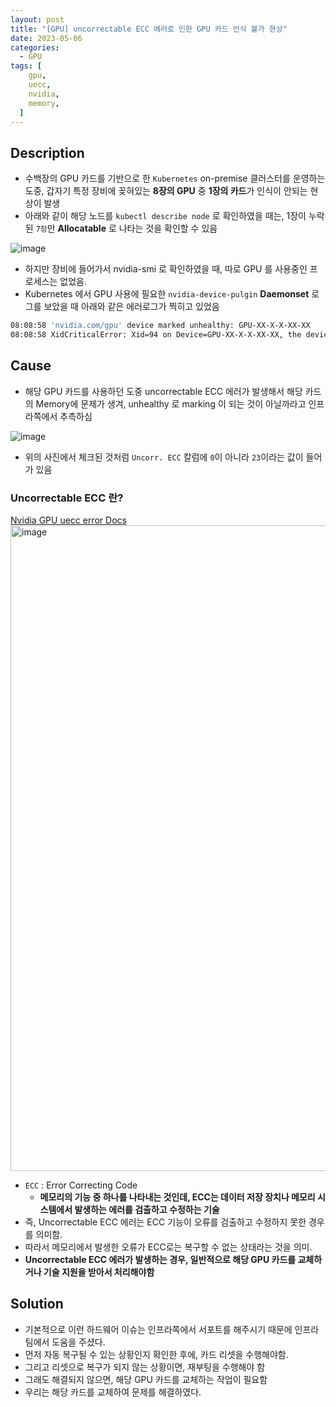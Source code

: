```yaml
---
layout: post
title: "[GPU] uncorrectable ECC 에러로 인한 GPU 카드 인식 불가 현상"
date: 2023-05-06
categories:
  - GPU
tags: [
    gpu,
    uecc,
    nvidia,
    memory,
  ]
---
```


## Description

- 수백장의 GPU 카드를 기반으로 한 `Kubernetes` on-premise 클러스터를 운영하는 도중, 갑자기 특정 장비에 꽂혀있는 **8장의 GPU** 중 **1장의 카드**가 인식이 안되는 현상이 발생
- 아래와 같이 해당 노드를 `kubectl describe node` 로 확인하였을 때는, 1장이 누락된 `7장`만 **Allocatable** 로 나타는 것을 확인할 수 있음

![image](https://github.com/hhhyunwoo/leetcode/assets/37402136/0833ce6b-d901-42d6-a02b-bcd329101113)

- 하지만 장비에 들어가서 nvidia-smi 로 확인하였을 때, 따로 GPU 를 사용중인 프로세스는 없었음.
- Kubernetes 에서 GPU 사용에 필요한 `nvidia-device-pulgin` **Daemonset** 로그를 보았을 때 아래와 같은 에러로그가 찍히고 있었음

```bash
08:08:58 'nvidia.com/gpu' device marked unhealthy: GPU-XX-X-X-XX-XX
08:08:58 XidCriticalError: Xid=94 on Device=GPU-XX-X-X-XX-XX, the device will go unhealthy.
```

## Cause

- 해당 GPU 카드를 사용하던 도중 uncorrectable ECC 에러가 발생해서 해당 카드의 Memory에 문제가 생겨, unhealthy 로 marking 이 되는 것이 아닐까라고 인프라쪽에서 추측하심

![image](https://github.com/hhhyunwoo/leetcode/assets/37402136/0dc44558-3321-465b-a2e3-514a5f3d4484)

- 위의 사진에서 체크된 것처럼 `Uncorr. ECC` 칼럼에 `0`이 아니라 `23`이라는 값이 들어가 있음

### Uncorrectable ECC 란?

[Nvidia GPU uecc error Docs](https://docs.nvidia.com/deploy/a100-gpu-mem-error-mgmt/index.html#response-uncorrectable-contained-ecc-errors)
<img width="1033" alt="image" src="https://github.com/hhhyunwoo/leetcode/assets/37402136/e34a1b07-8087-4251-8075-1a711d0cc688">

- `ECC` : Error Correcting Code
    - **메모리의 기능 중 하나를 나타내는 것인데, ECC는 데이터 저장 장치나 메모리 시스템에서 발생하는 에러를 검출하고 수정하는 기술**
- 즉, Uncorrectable ECC 에러는 ECC 기능이 오류를 검출하고 수정하지 못한 경우를 의미함.
- 따라서 메모리에서 발생한 오류가 ECC로는 복구할 수 없는 상태라는 것을 의미.
- **Uncorrectable ECC 에러가 발생하는 경우, 일반적으로 해당 GPU 카드를 교체하거나 기술 지원을 받아서 처리해야함**

## Solution

- 기본적으로 이런 하드웨어 이슈는 인프라쪽에서 서포트를 해주시기 때문에 인프라 팀에서 도움을 주셨다.
- 먼저 자동 복구될 수 있는 상황인지 확인한 후에, 카드 리셋을 수행해야함.
- 그리고 리셋으로 복구가 되지 않는 상황이면, 재부팅을 수행해야 함
- 그래도 해결되지 않으면, 해당 GPU 카드를 교체하는 작업이 필요함
- 우리는 해당 카드를 교체하여 문제를 해결하였다.